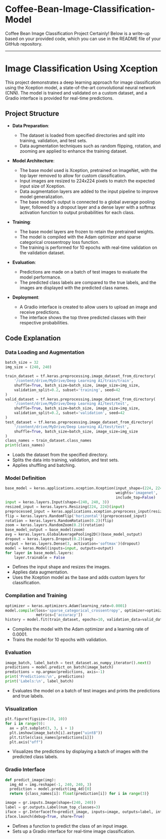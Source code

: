 # Coffee-Bean-Image-Classification-Model
Coffee Bean Image Classification Project
Certainly! Below is a write-up based on your provided code, which you can use in the README file of your GitHub repository.

---

# Image Classification Using Xception

This project demonstrates a deep learning approach for image classification using the Xception model, a state-of-the-art convolutional neural network (CNN). The model is trained and validated on a custom dataset, and a Gradio interface is provided for real-time predictions.

## Project Structure

- **Data Preparation**:
  - The dataset is loaded from specified directories and split into training, validation, and test sets.
  - Data augmentation techniques such as random flipping, rotation, and zooming are applied to enhance the training dataset.

- **Model Architecture**:
  - The base model used is Xception, pretrained on ImageNet, with the top layer removed to allow for custom classification.
  - Input images are resized to 224x224 pixels to match the expected input size of Xception.
  - Data augmentation layers are added to the input pipeline to improve model generalization.
  - The base model's output is connected to a global average pooling layer, followed by a dropout layer and a dense layer with a softmax activation function to output probabilities for each class.

- **Training**:
  - The base model layers are frozen to retain the pretrained weights.
  - The model is compiled with the Adam optimizer and sparse categorical crossentropy loss function.
  - The training is performed for 10 epochs with real-time validation on the validation dataset.

- **Evaluation**:
  - Predictions are made on a batch of test images to evaluate the model performance.
  - The predicted class labels are compared to the true labels, and the images are displayed with the predicted class names.

- **Deployment**:
  - A Gradio interface is created to allow users to upload an image and receive predictions.
  - The interface shows the top three predicted classes with their respective probabilities.

## Code Explanation

### Data Loading and Augmentation
```python
batch_size = 32
img_size = (240, 240)

train_dataset = tf.keras.preprocessing.image_dataset_from_directory(
    '/content/drive/MyDrive/Deep Learning A1/train/train',
    shuffle=True, batch_size=batch_size, image_size=img_size,
    validation_split=0.2, subset='training', seed=42
)
valid_dataset = tf.keras.preprocessing.image_dataset_from_directory(
    '/content/drive/MyDrive/Deep Learning A1/test/test',
    shuffle=True, batch_size=batch_size, image_size=img_size,
    validation_split=0.2, subset='validation', seed=42
)
test_dataset = tf.keras.preprocessing.image_dataset_from_directory(
    '/content/drive/MyDrive/Deep Learning A1/test/test',
    shuffle=True, batch_size=batch_size, image_size=img_size
)
class_names = train_dataset.class_names
print(class_names)
```
- Loads the dataset from the specified directory.
- Splits the data into training, validation, and test sets.
- Applies shuffling and batching.

### Model Definition
```python
base_model = keras.applications.xception.Xception(input_shape=(224, 224, 3),
                                                  weights='imagenet',
                                                  include_top=False)
input = keras.layers.Input(shape=(240, 240, 3))
resized_input = keras.layers.Resizing(224, 224)(input)
preprocessed_input = keras.applications.xception.preprocess_input(resized_input)
flip = keras.layers.RandomFlip('horizontal')(preprocessed_input)
rotation = keras.layers.RandomRotation(0.2)(flip)
zoom = keras.layers.RandomZoom(0.2)(rotation)
base_model_output = base_model(zoom)
avg = keras.layers.GlobalAveragePooling2D()(base_model_output)
dropout = keras.layers.Dropout(0.2)(avg)
output = keras.layers.Dense(3, activation='softmax')(dropout)
model = keras.Model(inputs=input, outputs=output)
for layer in base_model.layers:
    layer.trainable = False
```
- Defines the input shape and resizes the images.
- Applies data augmentation.
- Uses the Xception model as the base and adds custom layers for classification.

### Compilation and Training
```python
optimizer = keras.optimizers.Adam(learning_rate=0.0001)
model.compile(loss='sparse_categorical_crossentropy', optimizer=optimizer,
              metrics=['accuracy'])
history = model.fit(train_dataset, epochs=10, validation_data=valid_dataset)
```
- Compiles the model with the Adam optimizer and a learning rate of 0.0001.
- Trains the model for 10 epochs with validation.

### Evaluation
```python
image_batch, label_batch = test_dataset.as_numpy_iterator().next()
predictions = model.predict_on_batch(image_batch)
predictions = np.argmax(predictions, axis=-1)
print('Predictions:\n', predictions)
print('Labels:\n', label_batch)
```
- Evaluates the model on a batch of test images and prints the predictions and true labels.

### Visualization
```python
plt.figure(figsize=(10, 10))
for i in range(9):
  ax = plt.subplot(3, 3, i + 1)
  plt.imshow(image_batch[i].astype("uint8"))
  plt.title(class_names[predictions[i]])
  plt.axis("off")
```
- Visualizes the predictions by displaying a batch of images with the predicted class labels.

### Gradio Interface
```python
def predict_image(img):
  img_4d = img.reshape(-1, 240, 240, 3)
  prediction = model.predict(img_4d)[0]
  return {class_names[i]: float(prediction[i]) for i in range(3)}

image = gr.inputs.Image(shape=(240, 240))
label = gr.outputs.Label(num_top_classes=3)
iface = gr.Interface(fn=predict_image, inputs=image, outputs=label, interpretation='default')
iface.launch(debug=True, share=True)
```
- Defines a function to predict the class of an input image.
- Sets up a Gradio interface for real-time image classification.
